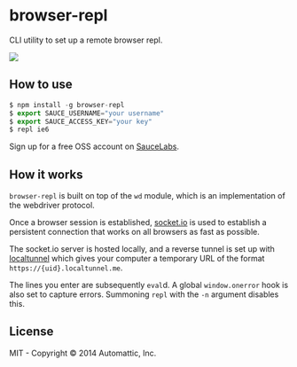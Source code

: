 
# browser-repl

  CLI utility to set up a remote browser repl.

  ![](https://i.cloudup.com/uUo8iSbKXRh/cf0bP8.gif)

## How to use

```js
$ npm install -g browser-repl
$ export SAUCE_USERNAME="your username"
$ export SAUCE_ACCESS_KEY="your key"
$ repl ie6
```

Sign up for a free OSS account on [SauceLabs](http://saucelabs.com).

## How it works

  `browser-repl` is built on top of the `wd` module, which is an
  implementation of the webdriver protocol.

  Once a browser session is established,
  [socket.io](http://github.com/learnboost/socket.io) is used to establish
  a persistent connection that works on all browsers as fast as possible.

  The socket.io server is hosted locally, and a reverse tunnel is set up
  with [localtunnel](https://github.com/defunctzombie/localtunnel)
  which gives your computer a temporary URL of the format
  `https://{uid}.localtunnel.me`.

  The lines you enter are subsequently `eval`d.
  A global `window.onerror` hook is also set to capture errors.
  Summoning `repl` with the `-n` argument disables this.

## License

  MIT - Copyright © 2014 Automattic, Inc.
